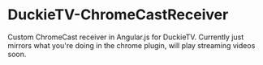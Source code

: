 DuckieTV-ChromeCastReceiver
===========================

Custom ChromeCast receiver in Angular.js for DuckieTV. Currently just mirrors what you're doing in the chrome plugin, will play streaming videos soon.
